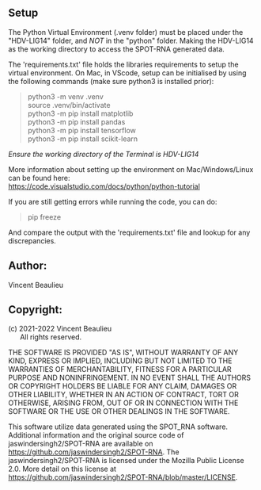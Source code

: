 ## Setup ##  
  
The Python Virtual Environment (.venv folder) must be placed under the "HDV-LIG14" folder, and *NOT* in the "python" folder. Making the HDV-LIG14 as the working directory to access the SPOT-RNA generated data.  
  
The 'requirements.txt' file holds the libraries requirements to setup the virtual environment. On Mac, in VScode, setup can be initialised by using the following commands (make sure python3 is installed prior):    
  
> python3 -m venv .venv  
> source .venv/bin/activate  
> python3 -m pip install matplotlib  
> python3 -m pip install pandas  
> python3 -m pip install tensorflow  
> python3 -m pip install scikit-learn  
  
_Ensure the working directory of the Terminal is HDV-LIG14_  
  
More information about setting up the environment on Mac/Windows/Linux can be found here:  
https://code.visualstudio.com/docs/python/python-tutorial  
  
If you are still getting errors while running the code, you can do:  
  
> pip freeze  
  
And compare the output with the 'requirements.txt' file and lookup for any discrepancies.  
  
## Author:  
Vincent Beaulieu  
  
## Copyright:
(c) 2021-2022 Vincent Beaulieu  
      All rights reserved.  

THE SOFTWARE IS PROVIDED "AS IS", WITHOUT WARRANTY OF ANY KIND, EXPRESS OR IMPLIED, INCLUDING BUT NOT LIMITED TO THE WARRANTIES OF MERCHANTABILITY, FITNESS FOR A PARTICULAR PURPOSE AND NONINFRINGEMENT. IN NO EVENT SHALL THE AUTHORS OR COPYRIGHT HOLDERS BE LIABLE FOR ANY CLAIM, DAMAGES OR OTHER LIABILITY, WHETHER IN AN ACTION OF CONTRACT, TORT OR OTHERWISE, ARISING FROM, OUT OF OR IN CONNECTION WITH THE SOFTWARE OR THE USE OR OTHER DEALINGS IN THE SOFTWARE.  
  
This software utilize data generated using the SPOT_RNA software. Additional information and the original source code of jaswindersingh2/SPOT-RNA are available on https://github.com/jaswindersingh2/SPOT-RNA. The jaswindersingh2/SPOT-RNA is licensed under the Mozilla Public License 2.0. More detail on this license at https://github.com/jaswindersingh2/SPOT-RNA/blob/master/LICENSE.  
